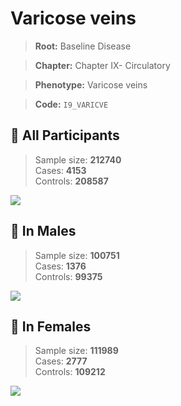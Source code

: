 # Varicose veins

> **Root:** Baseline Disease  

> **Chapter:** Chapter IX- Circulatory  

> **Phenotype:** Varicose veins  

> **Code:** `I9_VARICVE`

## 🧪 All Participants  
> Sample size: **212740**  
> Cases: **4153**  
> Controls: **208587**
<img src="/Disease/Figures/ALL/Baseline/I9_VARICVE.png"/>
<CsvTable src="/public/Disease/Data/ALL/Baseline/LG_I9_VARICVE.csv" label="🔍 View full results" />

## 👨 In Males  
> Sample size: **100751**  
> Cases: **1376**  
> Controls: **99375**
<img src="/Disease/Figures/Male/Baseline/I9_VARICVE.png"/>
<CsvTable src="/public/Disease/Data/Male/Baseline/LG_I9_VARICVE.csv" label="🔍 View full results" />

## 👩 In Females  
> Sample size: **111989**  
> Cases: **2777**  
> Controls: **109212**
<img src="/Disease/Figures/Female/Baseline/I9_VARICVE.png"/>
<CsvTable src="/public/Disease/Data/Female/Baseline/LG_I9_VARICVE.csv" label="🔍 View full results" />

